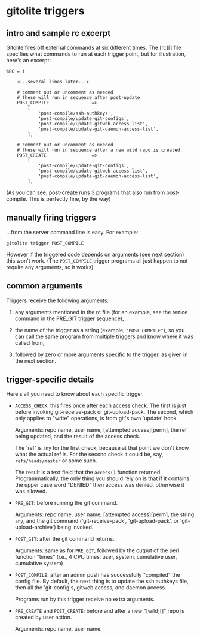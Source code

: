 # gitolite triggers

## intro and sample rc excerpt

Gitolite fires off external commands at six different times.  The [rc][] file
specifies what commands to run at each trigger point, but for illustration,
here's an excerpt:

    %RC = (

        <...several lines later...>

        # comment out or uncomment as needed
        # these will run in sequence after post-update
        POST_COMPILE                =>
            [
                'post-compile/ssh-authkeys',
                'post-compile/update-git-configs',
                'post-compile/update-gitweb-access-list',
                'post-compile/update-git-daemon-access-list',
            ],

        # comment out or uncomment as needed
        # these will run in sequence after a new wild repo is created
        POST_CREATE                 =>
            [
                'post-compile/update-git-configs',
                'post-compile/update-gitweb-access-list',
                'post-compile/update-git-daemon-access-list',
            ],

(As you can see, post-create runs 3 programs that also run from post-compile.
This is perfectly fine, by the way)

## manually firing triggers

...from the server command line is easy.  For example:

    gitolite trigger POST_COMPILE

However if the triggered code depends on arguments (see next section) this
won't work.  (The `POST_COMPILE` trigger programs all just happen to not
require any arguments, so it works).

## common arguments

Triggers receive the following arguments:

1.  any arguments mentioned in the rc file (for an example, see the renice
    command in the PRE_GIT trigger sequence),

2.  the name of the trigger as a string (example, `"POST_COMPILE"`), so you
    can call the same program from multiple triggers and know where it was
    called from,

3.  followed by zero or more arguments specific to the trigger, as given in
    the next section.

## trigger-specific details

Here's all you need to know about each specific trigger.

  * `ACCESS_CHECK`: this fires once after each access check.  The first is
    just before invoking git-receive-pack or git-upload-pack.  The second,
    which only applies to "write" operations, is from git's own 'update' hook.

    Arguments: repo name, user name, [attempted access][perm], the ref being
    updated, and the result of the access check.

    The 'ref' is `any` for the first check, because at that point we don't
    know what the actual ref is.  For the second check it could be, say,
    `refs/heads/master` or some such.

    The result is a text field that the `access()` function returned.
    Programmatically, the only thing you should rely on is that if it contains
    the upper case word "DENIED" then access was denied, otherwise it was
    allowed.

  * `PRE_GIT`: before running the git command.

    Arguments: repo name, user name, [attempted access][perm], the string
    `any`, and the git command ('git-receive-pack', 'git-upload-pack', or
    'git-upload-archive') being invoked.

  * `POST_GIT`: after the git command returns.

    Arguments: same as for `PRE_GIT`, followed by the output of the perl
    function "times" (i.e., 4 CPU times: user, system, cumulative user,
    cumulative system)

  * `POST_COMPILE`: after an admin push has successfully "compiled" the config
    file.  By default, the next thing is to update the ssh authkeys file, then
    all the 'git-config's, gitweb access, and daemon access.

    Programs run by this trigger receive no extra arguments.

  * `PRE_CREATE` and `POST_CREATE`: before and after a new "[wild][]" repo is
    created by user action.

    Arguments: repo name, user name.
